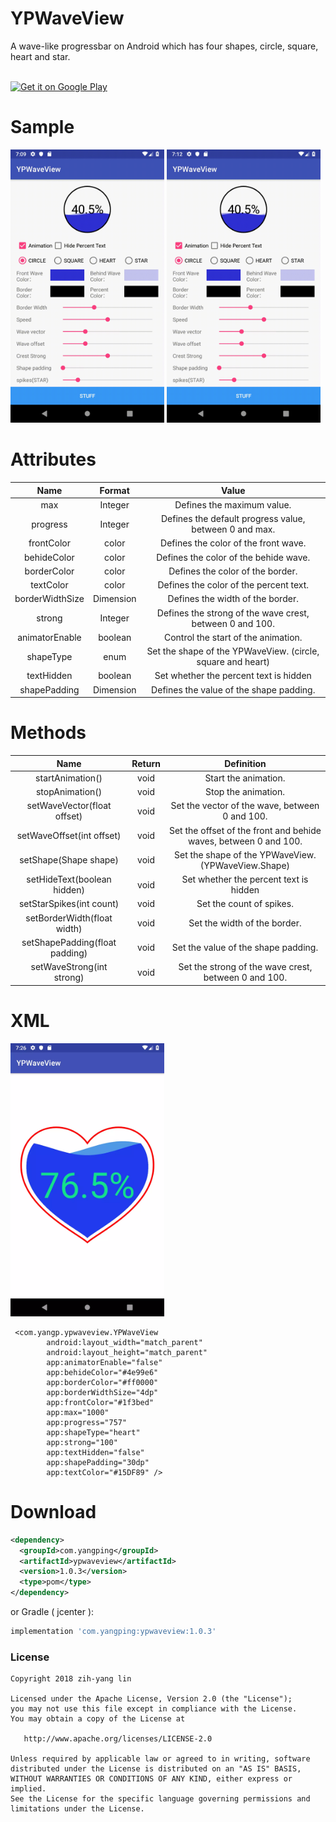 # YPWaveView

A wave-like progressbar on Android which has four shapes, circle, square, heart and star.

<br />
<a href='https://play.google.com/store/apps/details?id=com.yangping.ypwaveview'><img alt='Get it on Google Play' src='https://play.google.com/intl/en_us/badges/images/generic/en_badge_web_generic.png' height="50px"/></a>

Sample
======

<img src="webps/ypwaveview_sample2.gif" width="246"> <img src="webps/ypwaveview_sample3.gif" width="246">


Attributes
===
| Name | Format | Value  |
| :---:   | :-:  | :-: |
| max | Integer | Defines the maximum value.  |
| progress | Integer | Defines the default progress value, between 0 and max.   |
| frontColor | color | Defines the color of the front wave.   |
| behideColor | color | Defines the color of the behide wave.   |
| borderColor | color | Defines the color of the border.   |
| textColor | color | Defines the color of the percent text.   |
| borderWidthSize | Dimension | Defines the width of the border.   |
| strong | Integer | Defines the strong of the wave crest, between 0 and 100.|
| animatorEnable | boolean | Control the start of the animation. |
| shapeType | enum | Set the shape of the YPWaveView. (circle, square and heart)|
| textHidden | boolean | Set whether the percent text is hidden|
| shapePadding | Dimension | Defines the value of the shape padding.|

Methods
===

| Name | Return | Definition |
| :---:   | :-:  | :-:  |
| startAnimation() | void | Start the animation. |
| stopAnimation() | void | Stop the animation. |
| setWaveVector(float offset) | void | Set the vector of the wave, between 0 and 100. |
| setWaveOffset(int offset) | void | Set the offset of the front and behide waves, between 0 and 100.|
| setShape(Shape shape) | void | Set the shape of the YPWaveView.(YPWaveView.Shape)|
| setHideText(boolean hidden) | void | Set whether the percent text is hidden|
| setStarSpikes(int count) | void | Set the count of spikes.|
| setBorderWidth(float width) | void | Set the width of the border.|
| setShapePadding(float padding) | void | Set the value of the shape padding.|
| setWaveStrong(int strong) | void | Set the strong of the wave crest, between 0 and 100.|


XML
===

<img src="webps/device-2018-05-16-161620.webp" width="246">

```
 <com.yangp.ypwaveview.YPWaveView
        android:layout_width="match_parent"
        android:layout_height="match_parent"
        app:animatorEnable="false"
        app:behideColor="#4e99e6"
        app:borderColor="#ff0000"
        app:borderWidthSize="4dp"
        app:frontColor="#1f3bed"
        app:max="1000"
        app:progress="757"
        app:shapeType="heart"
        app:strong="100"
        app:textHidden="false"
        app:shapePadding="30dp"
        app:textColor="#15DF89" />
```

Download
========
```xml
<dependency>
  <groupId>com.yangping</groupId>
  <artifactId>ypwaveview</artifactId>
  <version>1.0.3</version>
  <type>pom</type>
</dependency>
```
or Gradle ( jcenter ):
```groovy
implementation 'com.yangping:ypwaveview:1.0.3'
```
### License
```
Copyright 2018 zih-yang lin

Licensed under the Apache License, Version 2.0 (the "License");
you may not use this file except in compliance with the License.
You may obtain a copy of the License at

   http://www.apache.org/licenses/LICENSE-2.0

Unless required by applicable law or agreed to in writing, software
distributed under the License is distributed on an "AS IS" BASIS,
WITHOUT WARRANTIES OR CONDITIONS OF ANY KIND, either express or implied.
See the License for the specific language governing permissions and
limitations under the License.
```
